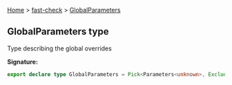 [Home](/) &gt; [fast-check](../fast-check.md) &gt; [GlobalParameters](GlobalParameters.md)

## GlobalParameters type

Type describing the global overrides

<b>Signature:</b>

```typescript
export declare type GlobalParameters = Pick<Parameters<unknown>, Exclude<keyof Parameters<unknown>, 'path' | 'examples'>>;
```
